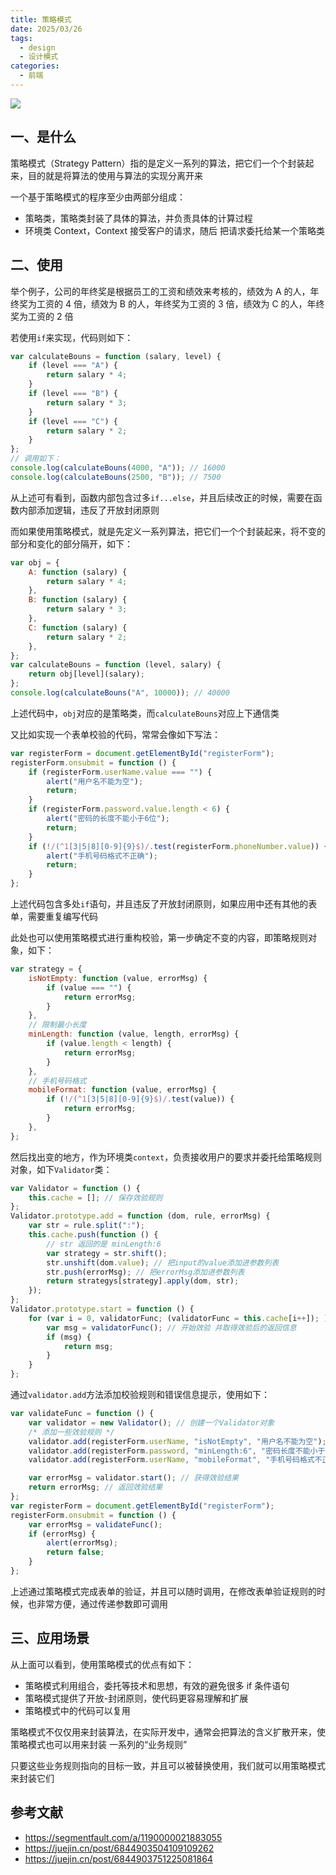 ```yaml
---
title: 策略模式
date: 2025/03/26
tags:
  - design
  - 设计模式
categories:
  - 前端
---
```


![](https://static.vue-js.com/e4aad950-3cb2-11ec-8e64-91fdec0f05a1.png)

## 一、是什么

策略模式（Strategy Pattern）指的是定义一系列的算法，把它们一个个封装起来，目的就是将算法的使用与算法的实现分离开来

一个基于策略模式的程序至少由两部分组成：

- 策略类，策略类封装了具体的算法，并负责具体的计算过程
- 环境类 Context，Context 接受客户的请求，随后 把请求委托给某一个策略类

## 二、使用

举个例子，公司的年终奖是根据员工的工资和绩效来考核的，绩效为 A 的人，年终奖为工资的 4 倍，绩效为 B 的人，年终奖为工资的 3 倍，绩效为 C 的人，年终奖为工资的 2 倍

若使用`if`来实现，代码则如下：

```js
var calculateBouns = function (salary, level) {
	if (level === "A") {
		return salary * 4;
	}
	if (level === "B") {
		return salary * 3;
	}
	if (level === "C") {
		return salary * 2;
	}
};
// 调用如下：
console.log(calculateBouns(4000, "A")); // 16000
console.log(calculateBouns(2500, "B")); // 7500
```

从上述可有看到，函数内部包含过多`if...else`，并且后续改正的时候，需要在函数内部添加逻辑，违反了开放封闭原则

而如果使用策略模式，就是先定义一系列算法，把它们一个个封装起来，将不变的部分和变化的部分隔开，如下：

```js
var obj = {
	A: function (salary) {
		return salary * 4;
	},
	B: function (salary) {
		return salary * 3;
	},
	C: function (salary) {
		return salary * 2;
	},
};
var calculateBouns = function (level, salary) {
	return obj[level](salary);
};
console.log(calculateBouns("A", 10000)); // 40000
```

上述代码中，`obj`对应的是策略类，而`calculateBouns`对应上下通信类

又比如实现一个表单校验的代码，常常会像如下写法：

```js
var registerForm = document.getElementById("registerForm");
registerForm.onsubmit = function () {
	if (registerForm.userName.value === "") {
		alert("用户名不能为空");
		return;
	}
	if (registerForm.password.value.length < 6) {
		alert("密码的长度不能小于6位");
		return;
	}
	if (!/(^1[3|5|8][0-9]{9}$)/.test(registerForm.phoneNumber.value)) {
		alert("手机号码格式不正确");
		return;
	}
};
```

上述代码包含多处`if`语句，并且违反了开放封闭原则，如果应用中还有其他的表单，需要重复编写代码

此处也可以使用策略模式进行重构校验，第一步确定不变的内容，即策略规则对象，如下：

```js
var strategy = {
	isNotEmpty: function (value, errorMsg) {
		if (value === "") {
			return errorMsg;
		}
	},
	// 限制最小长度
	minLength: function (value, length, errorMsg) {
		if (value.length < length) {
			return errorMsg;
		}
	},
	// 手机号码格式
	mobileFormat: function (value, errorMsg) {
		if (!/(^1[3|5|8][0-9]{9}$)/.test(value)) {
			return errorMsg;
		}
	},
};
```

然后找出变的地方，作为环境类`context`，负责接收用户的要求并委托给策略规则对象，如下`Validator`类：

```js
var Validator = function () {
	this.cache = []; // 保存效验规则
};
Validator.prototype.add = function (dom, rule, errorMsg) {
	var str = rule.split(":");
	this.cache.push(function () {
		// str 返回的是 minLength:6
		var strategy = str.shift();
		str.unshift(dom.value); // 把input的value添加进参数列表
		str.push(errorMsg); // 把errorMsg添加进参数列表
		return strategys[strategy].apply(dom, str);
	});
};
Validator.prototype.start = function () {
	for (var i = 0, validatorFunc; (validatorFunc = this.cache[i++]); ) {
		var msg = validatorFunc(); // 开始效验 并取得效验后的返回信息
		if (msg) {
			return msg;
		}
	}
};
```

通过`validator.add`方法添加校验规则和错误信息提示，使用如下：

```js
var validateFunc = function () {
	var validator = new Validator(); // 创建一个Validator对象
	/* 添加一些效验规则 */
	validator.add(registerForm.userName, "isNotEmpty", "用户名不能为空");
	validator.add(registerForm.password, "minLength:6", "密码长度不能小于6位");
	validator.add(registerForm.userName, "mobileFormat", "手机号码格式不正确");

	var errorMsg = validator.start(); // 获得效验结果
	return errorMsg; // 返回效验结果
};
var registerForm = document.getElementById("registerForm");
registerForm.onsubmit = function () {
	var errorMsg = validateFunc();
	if (errorMsg) {
		alert(errorMsg);
		return false;
	}
};
```

上述通过策略模式完成表单的验证，并且可以随时调用，在修改表单验证规则的时候，也非常方便，通过传递参数即可调用

## 三、应用场景

从上面可以看到，使用策略模式的优点有如下：

- 策略模式利用组合，委托等技术和思想，有效的避免很多 if 条件语句
- 策略模式提供了开放-封闭原则，使代码更容易理解和扩展
- 策略模式中的代码可以复用

策略模式不仅仅用来封装算法，在实际开发中，通常会把算法的含义扩散开来，使策略模式也可以用来封装 一系列的“业务规则”

只要这些业务规则指向的目标一致，并且可以被替换使用，我们就可以用策略模式来封装它们

## 参考文献

- https://segmentfault.com/a/1190000021883055
- https://juejin.cn/post/6844903504109109262
- https://juejin.cn/post/6844903751225081864
